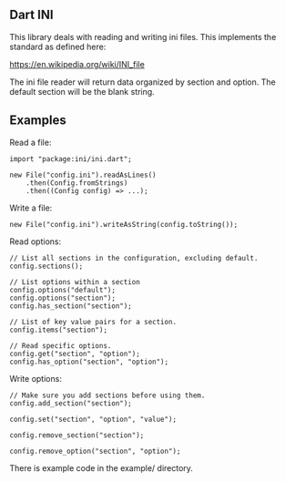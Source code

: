 Dart INI
--------

This library deals with reading and writing ini files. This implements the standard as defined here:

https://en.wikipedia.org/wiki/INI_file

The ini file reader will return data organized by section and option. The default section will be the blank string.

Examples
--------

Read a file:

    import "package:ini/ini.dart";

    new File("config.ini").readAsLines()
        .then(Config.fromStrings)
        .then((Config config) => ...);

Write a file:

    new File("config.ini").writeAsString(config.toString());

Read options:

    // List all sections in the configuration, excluding default.
    config.sections();

    // List options within a section
    config.options("default");
    config.options("section");
    config.has_section("section");

    // List of key value pairs for a section.
    config.items("section");

    // Read specific options.
    config.get("section", "option");
    config.has_option("section", "option");

Write options:

    // Make sure you add sections before using them.
    config.add_section("section");

    config.set("section", "option", "value");

    config.remove_section("section");

    config.remove_option("section", "option");

There is example code in the example/ directory.
